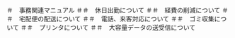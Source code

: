 ＃　事務関連マニュアル
＃＃　休日出勤について
＃＃　経費の削減について
＃＃　宅配便の配送について
＃＃　電話、来客対応について
＃＃　ゴミ収集について
＃＃　プリンタについて
＃＃　大容量データの送受信について

